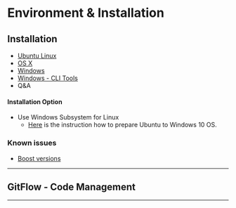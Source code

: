 # Environment & Installation

## Installation 

- [Ubuntu Linux](/developers/installation/build_ubuntu.md#building-on-ubuntu)
- [OS X](/developers/installation/build_osx.md#building-on-os-x)
- [Windows](/developers/installation/build_windows.md#building-on-windows)
- [Windows - CLI Tools](/developers/installation/windows_cli_tool.md#cli-wallet-on-windows-x64)
- Q&A

#### Installation  Option
- Use Windows Subsystem for Linux
  - [Here](/developers/installation/wsl.md#windows-subsystem-for-linux-wsl) is the instruction how to prepare Ubuntu to Windows 10 OS.

### Known issues

- [Boost versions](/developers/installation/boost_versions.md#boost-version)

***

## GitFlow - Code Management


***
